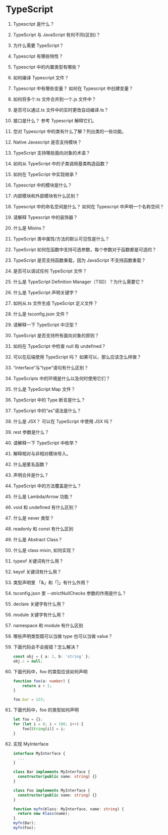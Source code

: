 # TypeScript

1. Typescript 是什么？
2. TypeScript 与 JavaScript 有何不同(区别)？
3. 为什么需要 TypeScript？
4. Typescript 有哪些特性？
5. Typescript 中的内置类型有哪些？
6. 如何编译 Typescript 文件？
7. Typescript 中有哪些变量？ 如何在 Typescript 中创建变量？
8. 如何将多个.ts 文件合并到一个.js 文件中？
9. 是否可以通过.ts 文件中的实时更改自动编译.ts？
10. 接口是什么？ 参考 Typescript 解释它们。
11. 您对 Typescript 中的类有什么了解？列出类的一些功能。
12. Native Javascript 是否支持模块？
13. TypeScript 支持哪些面向对象的术语？
14. 如何从 TypeScript 中的子类调用基类构造函数？
15. 如何在 TypeScript 中实现继承？
16. Typescript 中的模块是什么？
17. 内部模块和外部模块有什么区别？
18. Typescript 中的命名空间是什么？ 如何在 Typescript 中声明一个名称空间？
19. 请解释 Typescript 中的装饰器？
20. 什么是 Mixins？
21. TypeScript 类中属性/方法的默认可见性是什么？
22. TypeScript 如何在函数中支持可选参数，每个参数对于函数都是可选的？
23. TypeScript 是否支持函数重载，因为 JavaScript 不支持函数重载？
24. 是否可以调试任何 TypeScript 文件？
25. 什么是 TypeScript Definition Manager（TSD）？为什么需要它？
26. 什么是 TypeScript 声明关键字？
27. 如何从.ts 文件生成 TypeScript 定义文件？
28. 什么是 tsconfig.json 文件？
29. 请解释一下 TypeScript 中泛型？
30. TypeScript 是否支持所有面向对象的原则？
31. 如何在 TypeScript 中检查 null 和 undefined？
32. 可以在后端使用 TypeScript 吗？ 如果可以，那么应该怎么样做？
33. “interface”与“type”语句有什么区别？
34. TypeScripts 中的环境是什么以及何时使用它们？
35. 什么是 TypeScript Map 文件？
36. TypeScript 中的 Type 断言是什么？
37. TypeScript 中的“as”语法是什么？
38. 什么是 JSX？ 可以在 TypeScript 中使用 JSX 吗？
39. rest 参数是什么？
40. 请解释一下 TypeScript 中枚举？
41. 解释相对与非相对模块导入。
42. 什么是匿名函数？
43. 声明合并是什么？
44. TypeScript 中的方法覆盖是什么？
45. 什么是 Lambda/Arrow 功能？
46. void 和 undefined 有什么区别？
47. 什么是 never 类型？
48. readonly 和 const 有什么区别
49. 什么是 Abstract Class？
50. 什么是 class mixin, 如何实现？
51. typeof 关键词有什么用？
52. keyof 关键词有什么用？
53. 类型声明里 「&」和「|」有什么作用？
54. tsconfig.json 里 --strictNullChecks 参数的作用是什么？
55. declare 关键字有什么用？
56. module 关键字有什么用？
57. namespace 和 module 有什么区别
58. 哪些声明类型既可以当做 type 也可以当做 value？
59. 下面代码会不会报错？怎么解决？

    ```ts
    const obj = { a: 1, b: 'string' };
    obj.c = null;
    ```

60. 下面代码中，foo 的类型应该如何声明

    ```ts
    function foo(a: number) {
    	return a + 1;
    }

    foo.bar = 123;
    ```

61. 下面代码中，foo 的类型如何声明

    ```ts
    let foo = {};
    for (let i = 0; i < 100; i++) {
    	foo[String(i)] = i;
    }
    ```

62. 实现 MyInterface

    ```ts
    interface MyInterface {
      ...
    }

    class Bar implements MyInterface {
      constructor(public name: string) {}
    }

    class Foo implements MyInterface {
      constructor(public name: string) {}
    }

    function myfn(Klass: MyInterface, name: string) {
      return new Klass(name);
    }
    myfn(Bar);
    myfn(Foo);
    ```
